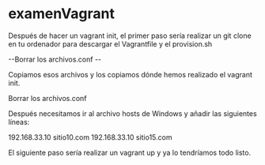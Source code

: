 # examenVagrant

Después de hacer un vagrant init, el primer paso sería realizar un git clone en tu ordenador para descargar el Vagrantfile y el provision.sh

--Borrar los archivos.conf --

Copiamos esos archivos y los copiamos dónde hemos realizado el vagrant init.

Borrar los archivos.conf

Después necesitamos ir al archivo hosts de Windows y añadir las siguientes líneas:

192.168.33.10	sitio10.com
192.168.33.10	sitio15.com

El siguiente paso sería realizar un vagrant up y ya lo tendríamos todo listo.



